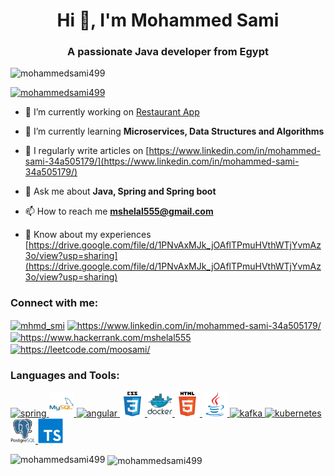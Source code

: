 <h1 align="center">Hi 👋, I'm Mohammed Sami</h1>
<h3 align="center">A passionate Java developer from Egypt</h3>

<p align="left"> <img src="https://komarev.com/ghpvc/?username=mohammedsami499&label=Profile%20views&color=0e75b6&style=flat" alt="mohammedsami499" /> </p>

<p align="left"> <a href="https://github.com/ryo-ma/github-profile-trophy"><img src="https://github-profile-trophy.vercel.app/?username=mohammedsami499" alt="mohammedsami499" /></a> </p>

- 🔭 I’m currently working on [Restaurant App](https://github.com/MohammedSami499/Restaurant)

- 🌱 I’m currently learning **Microservices, Data Structures and Algorithms**

- 📝 I regularly write articles on [https://www.linkedin.com/in/mohammed-sami-34a505179/](https://www.linkedin.com/in/mohammed-sami-34a505179/)

- 💬 Ask me about **Java, Spring and Spring boot**

- 📫 How to reach me **mshelal555@gmail.com**

- 📄 Know about my experiences [https://drive.google.com/file/d/1PNvAxMJk_jOAflTPmuHVthWTjYvmAz3o/view?usp=sharing](https://drive.google.com/file/d/1PNvAxMJk_jOAflTPmuHVthWTjYvmAz3o/view?usp=sharing)

<h3 align="left">Connect with me:</h3>
<p align="left">
<a href="https://twitter.com/mhmd_smi" target="blank"><img align="center" src="https://raw.githubusercontent.com/rahuldkjain/github-profile-readme-generator/master/src/images/icons/Social/twitter.svg" alt="mhmd_smi" height="30" width="40" /></a>
<a href="https://linkedin.com/in/https://www.linkedin.com/in/mohammed-sami-34a505179/" target="blank"><img align="center" src="https://raw.githubusercontent.com/rahuldkjain/github-profile-readme-generator/master/src/images/icons/Social/linked-in-alt.svg" alt="https://www.linkedin.com/in/mohammed-sami-34a505179/" height="30" width="40" /></a>
<a href="https://www.hackerrank.com/https://www.hackerrank.com/mshelal555" target="blank"><img align="center" src="https://raw.githubusercontent.com/rahuldkjain/github-profile-readme-generator/master/src/images/icons/Social/hackerrank.svg" alt="https://www.hackerrank.com/mshelal555" height="30" width="40" /></a>
<a href="https://www.leetcode.com/https://leetcode.com/moosami/" target="blank"><img align="center" src="https://raw.githubusercontent.com/rahuldkjain/github-profile-readme-generator/master/src/images/icons/Social/leet-code.svg" alt="https://leetcode.com/moosami/" height="30" width="40" /></a>
</p>

<h3 align="left">Languages and Tools:</h3>
<p align="left"> <a href="https://spring.io/" target="_blank" rel="noreferrer"> <img src="https://www.vectorlogo.zone/logos/springio/springio-icon.svg" alt="spring" width="40" height="40"/> </a> <a href="https://www.mysql.com/" target="_blank" rel="noreferrer"> <img src="https://raw.githubusercontent.com/devicons/devicon/master/icons/mysql/mysql-original-wordmark.svg" alt="mysql" width="40" height="40"/> </a> <a href="https://angular.io" target="_blank" rel="noreferrer"> <img src="https://angular.io/assets/images/logos/angular/angular.svg" alt="angular" width="40" height="40"/> </a> <a href="https://www.w3schools.com/css/" target="_blank" rel="noreferrer"> <img src="https://raw.githubusercontent.com/devicons/devicon/master/icons/css3/css3-original-wordmark.svg" alt="css3" width="40" height="40"/> </a> <a href="https://www.docker.com/" target="_blank" rel="noreferrer"> <img src="https://raw.githubusercontent.com/devicons/devicon/master/icons/docker/docker-original-wordmark.svg" alt="docker" width="40" height="40"/> </a>  <a href="https://www.w3.org/html/" target="_blank" rel="noreferrer"> <img src="https://raw.githubusercontent.com/devicons/devicon/master/icons/html5/html5-original-wordmark.svg" alt="html5" width="40" height="40"/> </a> <a href="https://www.java.com" target="_blank" rel="noreferrer"> <img src="https://raw.githubusercontent.com/devicons/devicon/master/icons/java/java-original.svg" alt="java" width="40" height="40"/> </a> <a href="https://kafka.apache.org/" target="_blank" rel="noreferrer"> <img src="https://www.vectorlogo.zone/logos/apache_kafka/apache_kafka-icon.svg" alt="kafka" width="40" height="40"/> </a> <a href="https://kubernetes.io" target="_blank" rel="noreferrer"> <img src="https://www.vectorlogo.zone/logos/kubernetes/kubernetes-icon.svg" alt="kubernetes" width="40" height="40"/> </a>  <a href="https://www.postgresql.org" target="_blank" rel="noreferrer"> <img src="https://raw.githubusercontent.com/devicons/devicon/master/icons/postgresql/postgresql-original-wordmark.svg" alt="postgresql" width="40" height="40"/> </a> <a href="https://www.typescriptlang.org/" target="_blank" rel="noreferrer"> <img src="https://raw.githubusercontent.com/devicons/devicon/master/icons/typescript/typescript-original.svg" alt="typescript" width="40" height="40"/> </a> </p>

<p><img align="left" src="https://github-readme-stats.vercel.app/api/top-langs?username=mohammedsami499&show_icons=true&locale=en&layout=compact" alt="mohammedsami499" /></p>

<p>&nbsp;<img align="center" src="https://github-readme-stats.vercel.app/api?username=mohammedsami499&show_icons=true&locale=en" alt="mohammedsami499" /></p>
